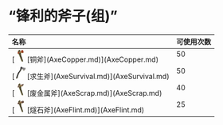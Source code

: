# “锋利的斧子(组)”  
<style>
        .table2359 th,td{
            text-align:left;
            vertical-align:top;
        }
        </style><table class="table table-bordered table2359" data-toggle="table"  ><thead style=""><tr ><th  style=""  >名称</th><th  style=""  data-sortable="true"  >可使用次数</th></tr></thead><tr ><td  style=""  >[<div style="width:25px;display:inline-block;text-align:center"><img decoding="async" src="../wiki/Sprite/CopperAxe.png" href="a.md" style="max-width:25px;max-height:25px;"></div>[铜斧](AxeCopper.md)](AxeCopper.md)</td><td  style=""  >50</td></tr><tr ><td  style=""  >[<div style="width:25px;display:inline-block;text-align:center"><img decoding="async" src="../wiki/Sprite/SurvivalAxe.png" href="a.md" style="max-width:25px;max-height:25px;"></div>[求生斧](AxeSurvival.md)](AxeSurvival.md)</td><td  style=""  >50</td></tr><tr ><td  style=""  >[<div style="width:25px;display:inline-block;text-align:center"><img decoding="async" src="../wiki/Sprite/ScrapAxe.png" href="a.md" style="max-width:25px;max-height:25px;"></div>[废金属斧](AxeScrap.md)](AxeScrap.md)</td><td  style=""  >40</td></tr><tr ><td  style=""  >[<div style="width:25px;display:inline-block;text-align:center"><img decoding="async" src="../wiki/Sprite/FlintAxe.png" href="a.md" style="max-width:25px;max-height:25px;"></div>[燧石斧](AxeFlint.md)](AxeFlint.md)</td><td  style=""  >25</td></tr></tbody></table>  
  


<script>document.title="“锋利的斧子(组)” - 卡牌生存百科 Card Survival Wiki";</script>
